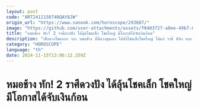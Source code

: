 ```yaml
---
layout: post
code: "ART2411150740QAY8JW"
origin_url: "https://www.sanook.com/horoscope/293607/"
image: "https://github.com/user-attachments/assets/f0403727-a0ee-49b7-89d0-91e54035ae42"
title: "หมอช้าง ทัก! 2 ราศีดวงปัง ได้ลุ้นโชคเล็ก โชคใหญ่ มีโอกาสได้จับเงินก้อน"
description: "เช็กดวงโชคลาภ จาก หมอช้าง ที่มีดวงสุดเฮง ได้ทั้งโชคเล็กโชคใหญ่ ได้แก่ ราศี พิจิก และ ราศีตุล"
category: "HOROSCOPE"
language: "th"
date: 2024-11-15T13:06:12.259Z
---
```


# หมอช้าง ทัก! 2 ราศีดวงปัง ได้ลุ้นโชคเล็ก โชคใหญ่ มีโอกาสได้จับเงินก้อน